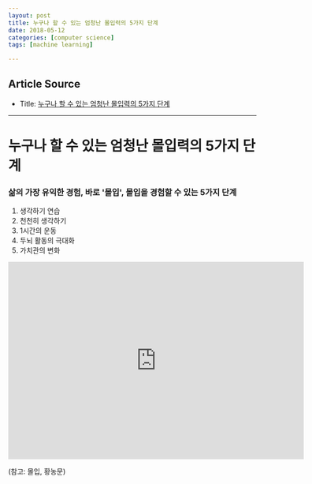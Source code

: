 ```yaml
---
layout: post
title: 누구나 할 수 있는 엄청난 몰입력의 5가지 단계 
date: 2018-05-12
categories: [computer science]
tags: [machine learning]

---
```


## Article Source
* Title: [누구나 할 수 있는 엄청난 몰입력의 5가지 단계](https://www.youtube.com/watch?v=H_zPlmadu-o)

---



# 누구나 할 수 있는 엄청난 몰입력의 5가지 단계

### 삶의 가장 유익한 경험, 바로 '몰입', 몰입을 경험할 수 있는 5가지 단계

1. 생각하기 연습 
2. 천천히 생각하기 
3. 1시간의 운동 
4. 두뇌 활동의 극대화 
5. 가치관의 변화 

<iframe width="600" height="400" src="https://www.youtube.com/embed/H_zPlmadu-o" frameborder="0" allow="autoplay; encrypted-media" allowfullscreen></iframe>

(참고: 몰입, 황농문)